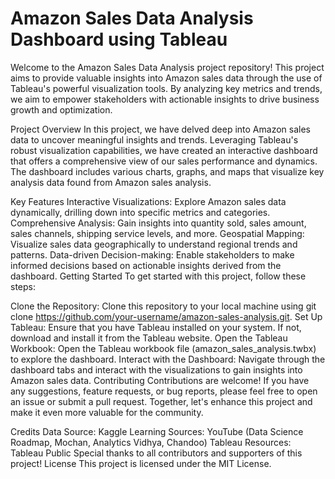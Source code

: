 # Amazon Sales Data Analysis Dashboard using Tableau

Welcome to the Amazon Sales Data Analysis project repository! This project aims to provide valuable insights into Amazon sales data through the use of Tableau's powerful visualization tools. By analyzing key metrics and trends, we aim to empower stakeholders with actionable insights to drive business growth and optimization.

Project Overview
In this project, we have delved deep into Amazon sales data to uncover meaningful insights and trends. Leveraging Tableau's robust visualization capabilities, we have created an interactive dashboard that offers a comprehensive view of our sales performance and dynamics. The dashboard includes various charts, graphs, and maps that visualize key analysis data found from Amazon sales analysis.

Key Features
Interactive Visualizations: Explore Amazon sales data dynamically, drilling down into specific metrics and categories.
Comprehensive Analysis: Gain insights into quantity sold, sales amount, sales channels, shipping service levels, and more.
Geospatial Mapping: Visualize sales data geographically to understand regional trends and patterns.
Data-driven Decision-making: Enable stakeholders to make informed decisions based on actionable insights derived from the dashboard.
Getting Started
To get started with this project, follow these steps:

Clone the Repository: Clone this repository to your local machine using git clone https://github.com/your-username/amazon-sales-analysis.git.
Set Up Tableau: Ensure that you have Tableau installed on your system. If not, download and install it from the Tableau website.
Open the Tableau Workbook: Open the Tableau workbook file (amazon_sales_analysis.twbx) to explore the dashboard.
Interact with the Dashboard: Navigate through the dashboard tabs and interact with the visualizations to gain insights into Amazon sales data.
Contributing
Contributions are welcome! If you have any suggestions, feature requests, or bug reports, please feel free to open an issue or submit a pull request. Together, let's enhance this project and make it even more valuable for the community.

Credits
Data Source: Kaggle
Learning Sources: YouTube (Data Science Roadmap, Mochan, Analytics Vidhya, Chandoo)
Tableau Resources: Tableau Public
Special thanks to all contributors and supporters of this project!
License
This project is licensed under the MIT License.
